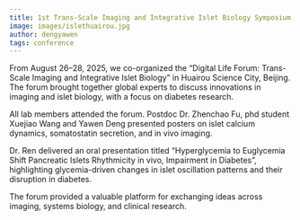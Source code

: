 ```yaml
---
title: 1st Trans-Scale Imaging and Integrative Islet Biology Symposium
image: images/islethuairou.jpg
author: dengyawen
tags: conference 
---
```


From August 26–28, 2025, we co-organized the “Digital Life Forum: Trans-Scale Imaging and Integrative Islet Biology” in Huairou Science City, Beijing. The forum brought together global experts to discuss innovations in imaging and islet biology, with a focus on diabetes research.

All lab members attended the forum. Postdoc Dr. Zhenchao Fu, phd student Xuejiao Wang and Yawen Deng presented posters on islet calcium dynamics, somatostatin secretion, and in vivo imaging.

Dr. Ren delivered an oral presentation titled “Hyperglycemia to Euglycemia Shift Pancreatic Islets Rhythmicity in vivo, Impairment in Diabetes”, highlighting glycemia-driven changes in islet oscillation patterns and their disruption in diabetes.

The forum provided a valuable platform for exchanging ideas across imaging, systems biology, and clinical research.
